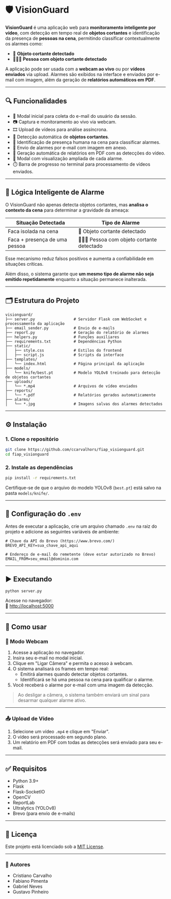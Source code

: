 
# 🛡️ VisionGuard

**VisionGuard** é uma aplicação web para **monitoramento inteligente por vídeo**, com detecção em tempo real de **objetos cortantes** e identificação da presença de **pessoas na cena**, permitindo classificar contextualmente os alarmes como:

- 🔪 **Objeto cortante detectado**
- 🧍‍♂️🔪 **Pessoa com objeto cortante detectado**

A aplicação pode ser usada com a **webcam ao vivo** ou por **vídeos enviados** via upload. Alarmes são exibidos na interface e enviados por e-mail com imagem, além da geração de **relatórios automáticos em PDF**.

---

## 🔍 Funcionalidades

- 💬 Modal inicial para coleta do e-mail do usuário da sessão.
- 📷 Captura e monitoramento ao vivo via webcam.
- 🎞️ Upload de vídeos para análise assíncrona.
- 📍 Detecção automática de **objetos cortantes**.
- 🧠 Identificação de presença humana na cena para classificar alarmes.
- 📨 Envio de alarmes por e-mail com imagem em anexo.
- 📑 Geração automática de relatórios em PDF com as detecções do vídeo.
- 🧾 Modal com visualização ampliada de cada alarme.
- ⏱️ Barra de progresso no terminal para processamento de vídeos enviados.

---

## 🧠 Lógica Inteligente de Alarme

O VisionGuard não apenas detecta objetos cortantes, mas **analisa o contexto da cena** para determinar a gravidade da ameaça:

| Situação Detectada                  | Tipo de Alarme                         |
|------------------------------------|----------------------------------------|
| Faca isolada na cena               | 🔪 Objeto cortante detectado           |
| Faca + presença de uma pessoa      | 🧍‍♂️🔪 Pessoa com objeto cortante detectado |

Esse mecanismo reduz falsos positivos e aumenta a confiabilidade em situações críticas.

Além disso, o sistema garante que **um mesmo tipo de alarme não seja emitido repetidamente** enquanto a situação permanece inalterada.

---

## 🗂️ Estrutura do Projeto

```
visionguard/
├── server.py                 # Servidor Flask com WebSocket e processamento da aplicação
├── email_sender.py           # Envio de e-mails
├── report.py                 # Geração do relatório de alarmes
├── helpers.py                # Funções auxiliares
├── requirements.txt          # Dependências Python
├── static/
│   ├── style.css             # Estilos do frontend
│   ├── script.js             # Scripts da interface
├── templates/
│   └── index.html            # Página principal da aplicação
├── models/
│   └── knife/best.pt         # Modelo YOLOv8 treinado para detecção de objetos cortantes
├── uploads/
│   └── *.mp4                 # Arquivos de vídeo enviados
├── reports/
│   └── *.pdf                 # Relatórios gerados automaticamente
├── alarms/
│   └── *.jpg                 # Imagens salvas dos alarmes detectados
```

---

## ⚙️ Instalação

### 1. Clone o repositório

```bash
git clone https://github.com/ccarvalhors/fiap_visionguard.git
cd fiap_visionguard
```

### 2. Instale as dependências

```bash
pip install -r requirements.txt
```

Certifique-se de que o arquivo do modelo YOLOv8 (`best.pt`) está salvo na pasta `models/knife/`.

---

## 🔐 Configuração do `.env`

Antes de executar a aplicação, crie um arquivo chamado `.env` na raiz do projeto e adicione as seguintes variáveis de ambiente:

```env
# Chave da API do Brevo (https://www.brevo.com/)
BREVO_API_KEY=sua_chave_api_aqui

# Endereço de e-mail do remetente (deve estar autorizado no Brevo)
EMAIL_FROM=seu_email@dominio.com
```

---

## ▶️ Executando

```bash
python server.py
```

Acesse no navegador:  
📍 [http://localhost:5000](http://localhost:5000)

---

## 🧪 Como usar

### 📸 Modo Webcam

1. Acesse a aplicação no navegador.
2. Insira seu e-mail no modal inicial.
3. Clique em "Ligar Câmera" e permita o acesso à webcam.
4. O sistema analisará os frames em tempo real:
   - Emitirá alarmes quando detectar objetos cortantes.
   - Identificará se há uma pessoa na cena para qualificar o alarme.
5. Você receberá o alarme por e-mail com uma imagem da detecção.

> Ao desligar a câmera, o sistema também enviará um sinal para desarmar qualquer alarme ativo.

---

### 📤 Upload de Vídeo

1. Selecione um vídeo `.mp4` e clique em "Enviar".
2. O vídeo será processado em segundo plano.
3. Um relatório em PDF com todas as detecções será enviado para seu e-mail.

---

## ✅ Requisitos

- Python 3.9+
- Flask
- Flask-SocketIO
- OpenCV
- ReportLab
- Ultralytics (YOLOv8)
- Brevo (para envio de e-mails)

---

## 📜 Licença

Este projeto está licenciado sob a [MIT License](LICENSE).

---

### 👥 Autores

- Cristiano Carvalho
- Fabiano Pimenta
- Gabriel Neves
- Gustavo Pinheiro
